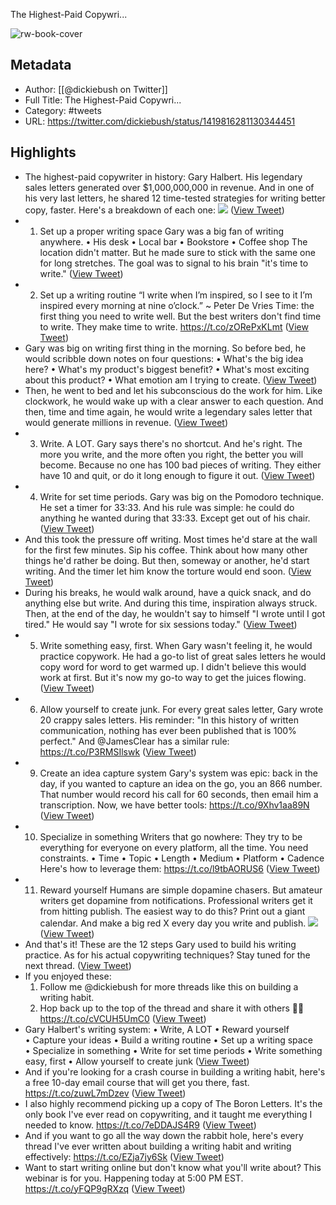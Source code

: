 The Highest-Paid Copywri...

![rw-book-cover](https://pbs.twimg.com/profile_images/1645163605166379011/Wu8UcUGU.jpg)

## Metadata
- Author: [[@dickiebush on Twitter]]
- Full Title: The Highest-Paid Copywri...
- Category: #tweets
- URL: https://twitter.com/dickiebush/status/1419816281130344451

## Highlights
- The highest-paid copywriter in history: Gary Halbert. 
  His legendary sales letters generated over $1,000,000,000 in revenue.
  And in one of his very last letters, he shared 12 time-tested strategies for writing better copy, faster.
  Here's a breakdown of each one: 
  ![](https://pbs.twimg.com/media/E7QzX7ZWQAAh8IC.png) ([View Tweet](https://twitter.com/dickiebush/status/1419816281130344451))
- 1. Set up a proper writing space
  Gary was a big fan of writing anywhere.
  • His desk
  • Local bar
  • Bookstore
  • Coffee shop
  The location didn't matter.
  But he made sure to stick with the same one for long stretches.
  The goal was to signal to his brain "it's time to write." ([View Tweet](https://twitter.com/dickiebush/status/1419816285270052868))
- 2. Set up a writing routine
  “I write when I’m inspired, so I see to it I’m inspired every morning at nine o’clock.” ~ Peter De Vries
  Time: the first thing you need to write well. 
  But the best writers don't find time to write. They make time to write.
  https://t.co/zORePxKLmt ([View Tweet](https://twitter.com/dickiebush/status/1419816287476363268))
- Gary was big on writing first thing in the morning. 
  So before bed, he would scribble down notes on four questions: 
  • What's the big idea here?
  • What's my product's biggest benefit?
  • What's most exciting about this product?
  • What emotion am I trying to create. ([View Tweet](https://twitter.com/dickiebush/status/1419816295139352583))
- Then, he went to bed and let his subconscious do the work for him. 
  Like clockwork, he would wake up with a clear answer to each question.
  And then, time and time again, he would write a legendary sales letter that would generate millions in revenue. ([View Tweet](https://twitter.com/dickiebush/status/1419816297223888898))
- 3. Write. A LOT. 
  Gary says there's no shortcut. And he's right.
  The more you write, and the more often you right, the better you will become. 
  Because no one has 100 bad pieces of writing. 
  They either have 10 and quit, or do it long enough to figure it out. ([View Tweet](https://twitter.com/dickiebush/status/1419816299312594954))
- 4. Write for set time periods.
  Gary was big on the Pomodoro technique.
  He set a timer for 33:33. 
  And his rule was simple: he could do anything he wanted during that 33:33.
  Except get out of his chair. ([View Tweet](https://twitter.com/dickiebush/status/1419816305683730435))
- And this took the pressure off writing.
  Most times he'd stare at the wall for the first few minutes. Sip his coffee. Think about how many other things he'd rather be doing.
  But then, someway or another, he'd start writing.
  And the timer let him know the torture would end soon. ([View Tweet](https://twitter.com/dickiebush/status/1419816308187836419))
- During his breaks, he would walk around, have a quick snack, and do anything else but write. And during this time, inspiration always struck. 
  Then, at the end of the day, he wouldn't say to himself "I wrote until I got tired."
  He would say "I wrote for six sessions today." ([View Tweet](https://twitter.com/dickiebush/status/1419816310536609793))
- 5. Write something easy, first.
  When Gary wasn't feeling it, he would practice copywork.
  He had a go-to list of great sales letters he would copy word for word to get warmed up.
  I didn't believe this would work at first. 
  But it's now my go-to way to get the juices flowing. ([View Tweet](https://twitter.com/dickiebush/status/1419816317952172035))
- 6. Allow yourself to create junk.
  For every great sales letter, Gary wrote 20 crappy sales letters. 
  His reminder: "In this history of written communication, nothing has ever been published that is 100% perfect."
  And @JamesClear has a similar rule:
  https://t.co/P3RMSIlswk ([View Tweet](https://twitter.com/dickiebush/status/1419816320145797146))
- 9. Create an idea capture system
  Gary's system was epic: back in the day, if you wanted to capture an idea on the go, you an 866 number.
  That number would record his call for 60 seconds, then email him a transcription. 
  Now, we have better tools: 
  https://t.co/9Xhv1aa89N ([View Tweet](https://twitter.com/dickiebush/status/1419816355516329984))
- 10. Specialize in something
  Writers that go nowhere:
  They try to be everything for everyone on every platform, all the time. 
  You need constraints. 
  • Time
  • Topic
  • Length
  • Medium
  • Platform
  • Cadence
  Here's how to leverage them: 
  https://t.co/l9tbAORUS6 ([View Tweet](https://twitter.com/dickiebush/status/1419816359685500938))
- 11. Reward yourself
  Humans are simple dopamine chasers. 
  But amateur writers get dopamine from notifications. 
  Professional writers get it from hitting publish.
  The easiest way to do this? 
  Print out a giant calendar.
  And make a big red X every day you write and publish. 
  ![](https://pbs.twimg.com/media/E7QzdaTWQAAaU_0.png) ([View Tweet](https://twitter.com/dickiebush/status/1419816371538509824))
- And that's it! 
  These are the 12 steps Gary used to build his writing practice. 
  As for his actual copywriting techniques? 
  Stay tuned for the next thread. ([View Tweet](https://twitter.com/dickiebush/status/1419816844052021248))
- If you enjoyed these:
  1. Follow me @dickiebush for more threads like this on building a writing habit. 
  2. Hop back up to the top of the thread and share it with others 🙏🏼
  https://t.co/cVCUH5UmC0 ([View Tweet](https://twitter.com/dickiebush/status/1419816845494861824))
- Gary Halbert's writing system:
  • Write, A LOT
  • Reward yourself
  • Capture your ideas
  • Build a writing routine
  • Set up a writing space
  • Specialize in something
  • Write for set time periods
  • Write something easy, first
  • Allow yourself to create junk ([View Tweet](https://twitter.com/dickiebush/status/1419816846971260934))
- And if you're looking for a crash course in building a writing habit, here's a free 10-day email course that will get you there, fast.
  https://t.co/zuwL7mDzev ([View Tweet](https://twitter.com/dickiebush/status/1419817429891522562))
- I also highly recommend picking up a copy of The Boron Letters.
  It's the only book I've ever read on copywriting, and it taught me everything I needed to know.
  https://t.co/7eDDAJS4R9 ([View Tweet](https://twitter.com/dickiebush/status/1419817708032561154))
- And if you want to go all the way down the rabbit hole, here's every thread I've ever written about building a writing habit and writing effectively:
  https://t.co/EZja7jy6Sk ([View Tweet](https://twitter.com/dickiebush/status/1419818031589601307))
- Want to start writing online but don't know what you'll write about?
  This webinar is for you. 
  Happening today at 5:00 PM EST.
  https://t.co/yFQP9gRXzq ([View Tweet](https://twitter.com/dickiebush/status/1420056131624386566))
